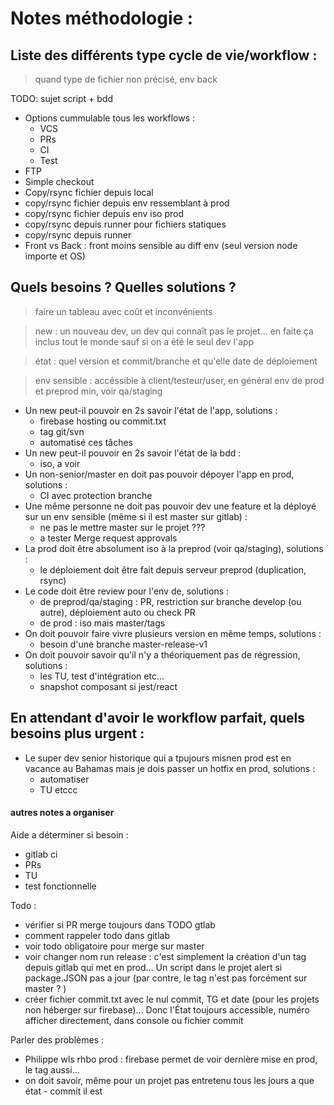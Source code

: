 Notes méthodologie :
====================

Liste des différents type cycle de vie/workflow :
-------------------------------------------------

> quand type de fichier non précisé, env back

TODO: sujet script + bdd

* Options cummulable tous les workflows :
  * VCS
  * PRs
  * CI
  * Test
* FTP
* Simple checkout
* Copy/rsync fichier depuis local
* copy/rsync fichier depuis env ressemblant à prod
* copy/rsync fichier depuis env iso prod
* copy/rsync depuis runner pour fichiers statiques
* copy/rsync depuis runner
* Front vs Back : front moins sensible au diff env (seul version node importe et OS)

Quels besoins ? Quelles solutions ?
-----------------------------------

> faire un tableau avec coût et inconvénients

> new : un nouveau dev, un dev qui connaît pas le projet... en faite ça inclus tout le monde sauf si on a été le seul dev l'app

> état : quel version et commit/branche et qu'elle date de déploiement 

> env sensible : accéssible à client/testeur/user, en général env de prod et preprod min, voir qa/staging

- Un new peut-il pouvoir en 2s savoir l'état de l'app, solutions :
    - firebase hosting ou commit.txt
    - tag git/svn
    - automatisé ces tâches 
- Un new peut-il pouvoir en 2s savoir l'état de la bdd :
    - iso, a voir
- Un non-senior/master en doit pas pouvoir dépoyer l'app en prod, solutions :
    - CI avec protection branche
- Une même personne ne doit pas pouvoir dev une feature et la déployé sur un env sensible (même si il est master sur gitlab) :
   - ne pas le mettre master sur le projet ??? 
   - a tester Merge request approvals
- La prod doit être absolument iso à la preprod (voir qa/staging), solutions : 
    - le déploiement doit être fait depuis serveur preprod (duplication, rsync)
- Le code doit être review pour l'env de, solutions :
    - de preprod/qa/staging : PR, restriction sur branche develop (ou autre), déploiement auto ou check PR
    - de prod : iso mais master/tags
- On doit pouvoir faire vivre plusieurs version en même temps, solutions :
    - besoin d'une branche master-release-v1
- On doit pouvoir savoir qu'il n'y a théoriquement pas de régression, solutions :
   - les TU, test d'intégration etc...
   - snapshot composant si jest/react
   
 En attendant d'avoir le workflow parfait, quels besoins plus urgent :
 ---------------------------------------------------------------------

- Le super dev senior historique qui a tpujours misnen prod est en vacance au Bahamas mais je dois passer un hotfix en prod, solutions :
    - automatiser
    - TU etccc
   
#### autres notes a organiser

Aide a déterminer si besoin :
- gitlab ci
- PRs
- TU
- test fonctionnelle

Todo : 
- vérifier si PR merge toujours dans TODO gtlab
- comment rappeler todo dans gitlab
- voir todo obligatoire pour merge sur master
- voir changer nom run release : c'est simplement la création d'un tag depuis gitlab qui met en prod... Un script dans le projet alert si package.JSON pas a jour (par contre, le tag n'est pas forcément sur master ? )
- créer fichier commit.txt avec le nul commit, TG et date (pour les projets non héberger sur firebase)... Donc l'État toujours accessible, numéro afficher directement, dans console ou fichier commit

Parler des problèmes :
- Philippe wls rhbo prod : firebase permet de voir dernière mise en prod, le tag aussi... 
- on doit savoir, même pour un projet pas entretenu tous les jours a que état - commit il est
